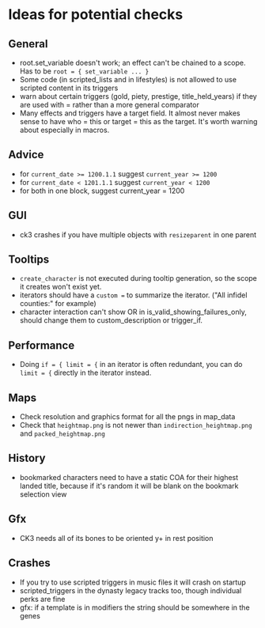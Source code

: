 # Ideas for potential checks

## General
* root.set_variable doesn't work; an effect can't be chained to a scope. Has to be `root = { set_variable ... }`
* Some code (in scripted_lists and in lifestyles) is not allowed to use scripted content in its triggers
* warn about certain triggers (gold, piety, prestige, title_held_years) if they are used with = rather than a more general comparator
* Many effects and triggers have a target field. It almost never makes sense to have who = this or target = this as the target. It's worth warning about especially in macros.

## Advice
* for `current_date >= 1200.1.1` suggest `current_year >= 1200`
* for `current_date < 1201.1.1` suggest `current_year < 1200`
* for both in one block, suggest current_year = 1200

## GUI
* ck3 crashes if you have multiple objects with `resizeparent` in one parent

## Tooltips
* `create_character` is not executed during tooltip generation, so the scope it creates won't exist yet.
* iterators should have a `custom =` to summarize the iterator. ("All infidel counties:" for example)
* character interaction can't show OR in is_valid_showing_failures_only, should change them to custom_description or trigger_if.

## Performance
* Doing `if = { limit = {` in an iterator is often redundant, you can do `limit = {` directly in the iterator instead.

## Maps
* Check resolution and graphics format for all the pngs in map_data
* Check that `heightmap.png` is not newer than `indirection_heightmap.png` and `packed_heightmap.png`

## History
* bookmarked characters need to have a static COA for their highest landed title, because if it's random it will be blank on the bookmark selection view

## Gfx
* CK3 needs all of its bones to be oriented y+ in rest position

## Crashes
* If you try to use scripted triggers in music files it will crash on startup
* scripted_triggers in the dynasty legacy tracks too, though individual perks are fine
* gfx: if a template is in modifiers the string should be somewhere in the genes
